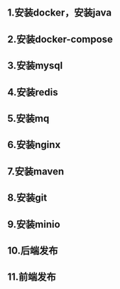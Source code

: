 ## 1.安装docker，安装java
## 2.安装docker-compose
## 3.安装mysql
## 4.安装redis
## 5.安装mq
## 6.安装nginx
## 7.安装maven
## 8.安装git
## 9.安装minio
## 10.后端发布
## 11.前端发布